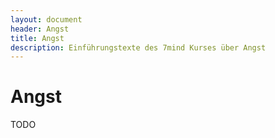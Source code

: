 ```yaml
---
layout: document
header: Angst
title: Angst
description: Einführungstexte des 7mind Kurses über Angst 
---
```


# Angst

TODO
